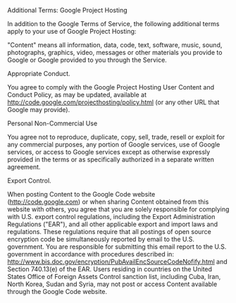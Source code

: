 Additional Terms: Google Project Hosting

In addition to the Google Terms of Service, the following additional terms apply to your use of Google Project Hosting:

"Content" means all information, data, code, text, software, music, sound, photographs, graphics, video, messages or other materials you provide to Google or Google provided to you through the Service.

Appropriate Conduct.

You agree to comply with the Google Project Hosting User Content and Conduct Policy, as may be updated, available at http://code.google.com/projecthosting/policy.html (or any other URL that Google may provide).

Personal Non-Commercial Use

You agree not to reproduce, duplicate, copy, sell, trade, resell or exploit for any commercial purposes, any portion of Google services, use of Google services, or access to Google services except as otherwise expressly provided in the terms or as specifically authorized in a separate written agreement.

Export Control.

When posting Content to the Google Code website (http://code.google.com) or when sharing Content obtained from this website with others, you agree that you are solely responsible for complying with U.S. export control regulations, including the Export Administration Regulations ("EAR"), and all other applicable export and import laws and regulations. These regulations require that all postings of open source encryption code be simultaneously reported by email to the U.S. government. You are responsible for submitting this email report to the U.S. government in accordance with procedures described in: http://www.bis.doc.gov/encryption/PubAvailEncSourceCodeNofify.html and Section 740.13(e) of the EAR. Users residing in countries on the United States Office of Foreign Assets Control sanction list, including Cuba, Iran, North Korea, Sudan and Syria, may not post or access Content available through the Google Code website.